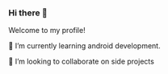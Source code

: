### Hi there 👋

Welcome to my profile!

🌱 I’m currently learning android development.

👯 I’m looking to collaborate on side projects

<!--
**tomscdxvi/tomscdxvi** is a ✨ _special_ ✨ repository because its `README.md` (this file) appears on your GitHub profile.
-->

